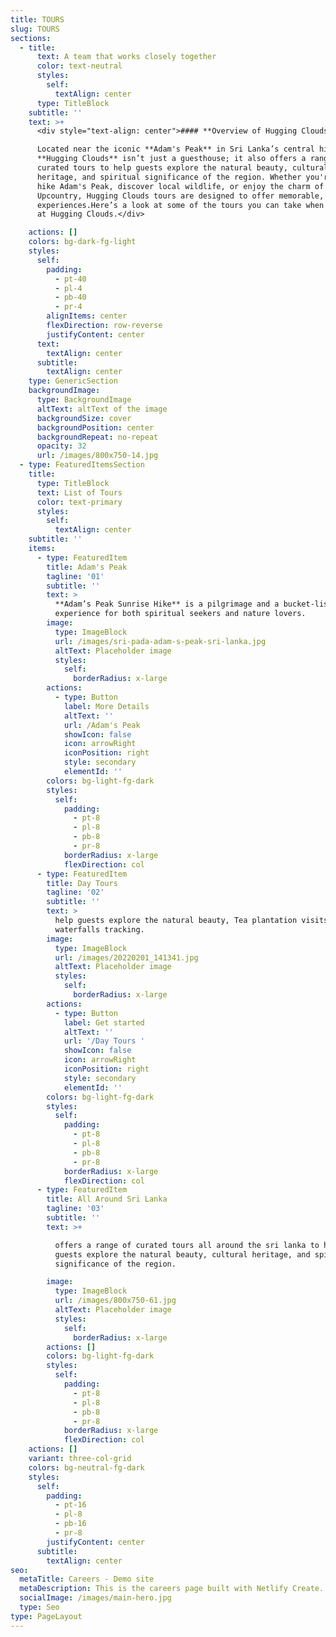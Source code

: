 ```yaml
---
title: TOURS
slug: TOURS
sections:
  - title:
      text: A team that works closely together
      color: text-neutral
      styles:
        self:
          textAlign: center
      type: TitleBlock
    subtitle: ''
    text: >+
      <div style="text-align: center">#### **Overview of Hugging Clouds Tours:**

      Located near the iconic **Adam's Peak** in Sri Lanka’s central highlands,
      **Hugging Clouds** isn’t just a guesthouse; it also offers a range of
      curated tours to help guests explore the natural beauty, cultural
      heritage, and spiritual significance of the region. Whether you're here to
      hike Adam's Peak, discover local wildlife, or enjoy the charm of the
      Upcountry, Hugging Clouds tours are designed to offer memorable, enriching
      experiences.Here’s a look at some of the tours you can take when staying
      at Hugging Clouds.</div>

    actions: []
    colors: bg-dark-fg-light
    styles:
      self:
        padding:
          - pt-40
          - pl-4
          - pb-40
          - pr-4
        alignItems: center
        flexDirection: row-reverse
        justifyContent: center
      text:
        textAlign: center
      subtitle:
        textAlign: center
    type: GenericSection
    backgroundImage:
      type: BackgroundImage
      altText: altText of the image
      backgroundSize: cover
      backgroundPosition: center
      backgroundRepeat: no-repeat
      opacity: 32
      url: /images/800x750-14.jpg
  - type: FeaturedItemsSection
    title:
      type: TitleBlock
      text: List of Tours
      color: text-primary
      styles:
        self:
          textAlign: center
    subtitle: ''
    items:
      - type: FeaturedItem
        title: Adam's Peak
        tagline: '01'
        subtitle: ''
        text: >
          **Adam’s Peak Sunrise Hike** is a pilgrimage and a bucket-list
          experience for both spiritual seekers and nature lovers. 
        image:
          type: ImageBlock
          url: /images/sri-pada-adam-s-peak-sri-lanka.jpg
          altText: Placeholder image
          styles:
            self:
              borderRadius: x-large
        actions:
          - type: Button
            label: More Details
            altText: ''
            url: /Adam's Peak
            showIcon: false
            icon: arrowRight
            iconPosition: right
            style: secondary
            elementId: ''
        colors: bg-light-fg-dark
        styles:
          self:
            padding:
              - pt-8
              - pl-8
              - pb-8
              - pr-8
            borderRadius: x-large
            flexDirection: col
      - type: FeaturedItem
        title: Day Tours
        tagline: '02'
        subtitle: ''
        text: >
          help guests explore the natural beauty, Tea plantation visits,
          waterfalls tracking.
        image:
          type: ImageBlock
          url: /images/20220201_141341.jpg
          altText: Placeholder image
          styles:
            self:
              borderRadius: x-large
        actions:
          - type: Button
            label: Get started
            altText: ''
            url: '/Day Tours '
            showIcon: false
            icon: arrowRight
            iconPosition: right
            style: secondary
            elementId: ''
        colors: bg-light-fg-dark
        styles:
          self:
            padding:
              - pt-8
              - pl-8
              - pb-8
              - pr-8
            borderRadius: x-large
            flexDirection: col
      - type: FeaturedItem
        title: All Around Sri Lanka
        tagline: '03'
        subtitle: ''
        text: >+

          offers a range of curated tours all around the sri lanka to help
          guests explore the natural beauty, cultural heritage, and spiritual
          significance of the region.

        image:
          type: ImageBlock
          url: /images/800x750-61.jpg
          altText: Placeholder image
          styles:
            self:
              borderRadius: x-large
        actions: []
        colors: bg-light-fg-dark
        styles:
          self:
            padding:
              - pt-8
              - pl-8
              - pb-8
              - pr-8
            borderRadius: x-large
            flexDirection: col
    actions: []
    variant: three-col-grid
    colors: bg-neutral-fg-dark
    styles:
      self:
        padding:
          - pt-16
          - pl-8
          - pb-16
          - pr-8
        justifyContent: center
      subtitle:
        textAlign: center
seo:
  metaTitle: Careers - Demo site
  metaDescription: This is the careers page built with Netlify Create.
  socialImage: /images/main-hero.jpg
  type: Seo
type: PageLayout
---
```

